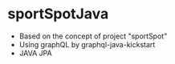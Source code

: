 # sportSpotJava
- Based on the concept of project "sportSpot" <br/>
- Using graphQL by graphql-java-kickstart
- JAVA JPA
